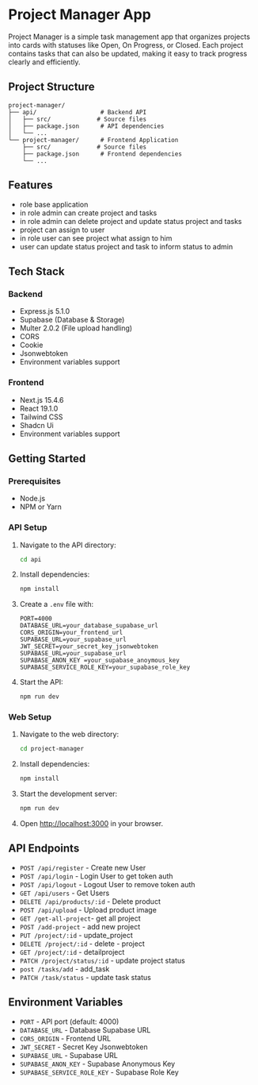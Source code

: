 # Project Manager App
Project Manager is a simple task management app that organizes projects into cards with statuses like Open, On Progress, or Closed. Each project contains tasks that can also be updated, making it easy to track progress clearly and efficiently.

## Project Structure
```
project-manager/
├── api/                  # Backend API
│   ├── src/             # Source files
│   ├── package.json      # API dependencies
│   └── ...
└── project-manager/      # Frontend Application
    ├── src/             # Source files
    ├── package.json      # Frontend dependencies
    └── ...
```

## Features
- role base application
- in role admin can create project and tasks
- in role admin can delete project and update status project and tasks
- project can assign to user
- in role user can see project what assign to him
- user can update status project and task to inform status to admin


## Tech Stack
### Backend
- Express.js 5.1.0
- Supabase (Database & Storage)
- Multer 2.0.2 (File upload handling)
- CORS
- Cookie
- Jsonwebtoken
- Environment variables support

### Frontend
- Next.js 15.4.6
- React 19.1.0
- Tailwind CSS
- Shadcn Ui
- Environment variables support

## Getting Started

### Prerequisites
- Node.js
- NPM or Yarn

### API Setup
1. Navigate to the API directory:
   ```bash
   cd api
   ```
2. Install dependencies:
   ```bash
   npm install
   ```
3. Create a `.env` file with:
   ```
   PORT=4000
   DATABASE_URL=your_database_supabase_url
   CORS_ORIGIN=your_frontend_url
   SUPABASE_URL=your_supabase_url
   JWT_SECRET=your_secret_key_jsonwebtoken
   SUPABASE_URL=your_supabase_url
   SUPABASE_ANON_KEY =your_supabase_anoymous_key
   SUPABASE_SERVICE_ROLE_KEY=your_supabase_role_key
   ```
4. Start the API:
   ```bash
   npm run dev
   ```

### Web Setup
1. Navigate to the web directory:
   ```bash
   cd project-manager
   ```
2. Install dependencies:
   ```bash
   npm install
   ```
3. Start the development server:
   ```bash
   npm run dev
   ```
4. Open [http://localhost:3000](http://localhost:3000) in your browser.

## API Endpoints
- `POST /api/register` - Create new User
- `POST /api/login` - Login User to get token auth
- `POST /api/logout` - Logout User to remove token auth
- `GET /api/users` - Get Users
- `DELETE /api/products/:id` - Delete product
- `POST /api/upload` - Upload product image
- `GET /get-all-project`- get all project
- `POST /add-project` - add new project
- `PUT /project/:id` -  update_project
- `DELETE /project/:id` - delete - project
- `GET /project/:id` -  detailproject
- `PATCH /project/status/:id` - update project status
- `post /tasks/add` - add_task
- `PATCH /task/status` - update task status

## Environment Variables
- `PORT` - API port (default: 4000)
- `DATABASE_URL` - Database Supabase URL
- `CORS_ORIGIN` - Frontend URL
- `JWT_SECRET` - Secret Key Jsonwebtoken
- `SUPABASE_URL` - Supabase URL
- `SUPABASE_ANON_KEY` - Supabase Anonymous Key
- `SUPABASE_SERVICE_ROLE_KEY` - Supabase Role Key
